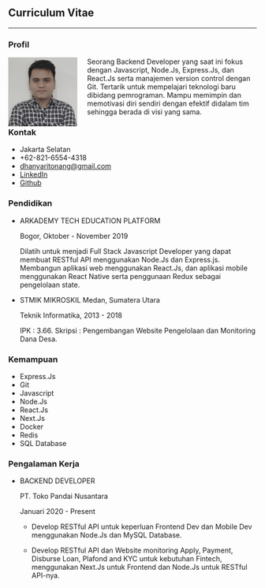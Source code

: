 ## Curriculum Vitae

***

### Profil

<img align="left" src="pp.jpg" width="140" height="140" style="margin-right:20px"> Seorang Backend Developer yang saat ini fokus dengan Javascript, Node.Js, Express.Js, dan React.Js serta manajemen version control dengan Git. Tertarik untuk mempelajari teknologi baru dibidang pemrograman. Mampu memimpin dan memotivasi diri sendiri dengan efektif didalam tim sehingga berada di visi yang sama.

### Kontak

- Jakarta Selatan
- +62-821-6554-4318
- dhanyaritonang@gmail.com
- [LinkedIn](https://www.linkedin.com/in/dhany-aritonang/)
- [Github](https://github.com/dhany007)

### Pendidikan

- ARKADEMY TECH EDUCATION PLATFORM

  Bogor, Oktober - November 2019

  Dilatih untuk menjadi Full Stack Javascript Developer yang dapat membuat RESTful API menggunakan Node.Js dan Express.js. Membangun aplikasi web menggunakan React.Js, dan aplikasi mobile  menggunakan React Native serta penggunaan Redux sebagai pengelolaan state. &nbsp;

- STMIK MIKROSKIL Medan, Sumatera Utara 
  
  Teknik Informatika, 2013 - 2018
  
  IPK : 3.66. Skripsi : Pengembangan Website Pengelolaan dan Monitoring Dana Desa.

### Kemampuan

- Express.Js
- Git
- Javascript
- Node.Js
- React.Js
- Next.Js
- Docker
- Redis
- SQL Database

### Pengalaman Kerja

- BACKEND DEVELOPER

  PT. Toko Pandai Nusantara

  Januari 2020 - Present

  - Develop RESTful API untuk keperluan Frontend Dev dan Mobile Dev menggunakan Node.Js dan MySQL Database. &nbsp;

  - Develop RESTful API dan Website monitoring Apply, Payment, Disburse Loan, Plafond and KYC untuk kebutuhan Fintech, menggunakan Next.Js untuk Frontend dan Node.Js untuk RESTful API-nya. &nbsp;